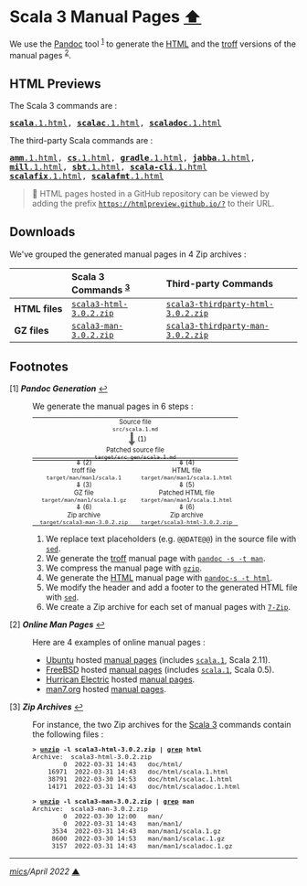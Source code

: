 # <span id="top">Scala 3 Manual Pages</span> <span style="size:30%;"><a href="../../README.md">⬆</a></span>

We use the [Pandoc][pandoc_home] tool <sup id="anchor_01">[1](#footnote_01)</sup> to generate the [HTML] and the [troff][troff_home] versions of the manual pages <sup id="anchor_02">[2](#footnote_02)</sup>.

## <span id="previews">HTML Previews</span>

The Scala 3 commands are :
<pre>
<a href="https://tinyurl.com/2p9cn8ns?https://github.com/michelou/dotty-examples/blob/master/docs/3.0.2/html/scala.1.html" rel="external"><b>scala</b>.1.html</a>, <a href="https://tinyurl.com/2p9cn8ns?https://github.com/michelou/dotty-examples/blob/master/docs/3.0.2/html/scalac.1.html" rel="external"><b>scalac</b>.1.html</a>, <a href="
https://tinyurl.com/2p8zevyt?https://github.com/michelou/dotty-examples/blob/master/docs/3.0.2/html/scaladoc.1.html"><b>scaladoc</b>.1.html</a>
</pre>

The third-party Scala commands are :
<pre>
<a href="
https://tinyurl.com/2p9cn8ns?https://github.com/michelou/dotty-examples/blob/master/docs/3.0.2/html/amm.1.html" rel="external"><b>amm</b>.1.html</a>, <a href="
https://tinyurl.com/2p9cn8ns?https://github.com/michelou/dotty-examples/blob/master/docs/3.0.2/html/cs.1.html" rel="external"><b>cs</b>.1.html</a>, <a href="
https://tinyurl.com/2p9cn8ns?https://github.com/michelou/dotty-examples/blob/master/docs/3.0.2/html/gradle.1.html" rel="external"><b>gradle</b>.1.html</a>, <a href="
https://tinyurl.com/2p9cn8ns?https://github.com/michelou/dotty-examples/blob/master/docs/3.0.2/html/jabba.1.html" rel="external"><b>jabba</b>.1.html</a>,<br/><a href="
https://tinyurl.com/2p9cn8ns?https://github.com/michelou/dotty-examples/blob/master/docs/3.0.2/html/mill.1.html" rel="external"><b>mill</b>.1.html</a>, <a href="
https://tinyurl.com/2p9cn8ns?https://github.com/michelou/dotty-examples/blob/master/docs/3.0.2/html/sbt.1.html" rel="external"><b>sbt</b>.1.html</a>, <a href="
https://tinyurl.com/2p9cn8ns?https://github.com/michelou/dotty-examples/blob/master/docs/3.0.2/html/scala-cli.1.html" rel="external"><b>scala-cli</b>.1.html</a><br/><a href="
https://tinyurl.com/2p9cn8ns?https://github.com/michelou/dotty-examples/blob/master/docs/3.0.2/html/scalafix.1.html" rel="external"><b>scalafix</b>.1.html</a>, <a href="
https://tinyurl.com/2p9cn8ns?https://github.com/michelou/dotty-examples/blob/master/docs/3.0.2/html/scalafmt.1.html" rel="external"><b>scalafmt</b>.1.html</a>
</pre>

> **:mag_right:** HTML pages hosted in a GitHub repository can be viewed by adding the prefix [`https://htmlpreview.github.io/?`][github_htmlpreview] to their URL.

## <span id="downloads">Downloads</span>

We've grouped the generated manual pages in 4 Zip archives :

| &nbsp;     | Scala 3 Commands&nbsp;<sup id="anchor_03">[3](#footnote_03)</sup> | Third-party&nbsp;Commands |
|:-----------|:-----------------|:--------------------------|
| **HTML&nbsp;files** | [`scala3-html-3.0.2.zip`](scala3-html-3.0.2.zip) | [`scala3-thirdparty-html-3.0.2.zip`](scala3-thirdparty-html-3.0.2.zip)  |
| **GZ&nbsp;files**   | [`scala3-man-3.0.2.zip`](scala3-man-3.0.2.zip)| [`scala3-thirdparty-man-3.0.2.zip`](scala3-thirdparty-man-3.0.2.zip) |

## <span id="footnotes">Footnotes</span>

<span id="footnote_01">[1]</span> ***Pandoc Generation*** [↩](#anchor_01)

<dl><dd>
We generate the manual pages in 6 steps :
</dd>
<dd>
<table style="text-align:center;font-size:80%;">
<tr>
<td style="width:360px;padding:0;">
Source file<br/><code>src/scala.1.md</code><br/>
<svg version="1.1" xmlns="http://www.w3.org/2000/svg" xmlns:xlink="http://www.w3.org/1999/xlink" x="0px" y="0px" width="40px" height="24px" viewBox="4 1 4 6" enable-background="new 4 1 4 6" xml:space="preserve">
  <!-- https://yqnn.github.io/svg-path-editor/ -->
  <path d="M 4 5 L 4 1 L 5 1 L 5 5 L 6 5 L 4.5 7 L 3 5 L 4 5" fill="#666666"/>
  <text x="7" y="5" style="font-size:0.25em;">(1)</text>
</svg><br/>
Patched source file<br/><code>target/src_gen/scala.1.md</code><br/>
</td>
</tr>
</table>
<table style="margin-top:-16px;text-align:center;font-size:80%;">
<tr>
<td style="width:180px;vertical-align:top;padding:0;">
<b>&#8681;</b> (2)<br/>
troff file<br/><code>target/man/man1/scala.1</code><br/>
<b>&#8681;</b> (3)<br/>
GZ file<br/><code>target/man/man1/scala.1.gz</code>
</td>
<td style="width:180px;vertical-align:top;padding:0;">
<b>&#8681;</b> (4)<br/>
HTML file<br/><code>target/man/man1/scala.1.html</code><br/>
<b>&#8681;</b> (5)<br/>
Patched HTML file<br/><code>target/man/man1/scala.1.html</code>
</td>
</tr>
<tr><td style="width:180px;text-align:center;padding:0;">
<b>&#8681;</b> (6)<br/>
Zip archive<br/><code>target/scala3-man-3.0.2.zip</code>
</td>
<td style="width:180px;text-align:center;padding:0;">
<b>&#8681;</b> (6)<br/>
Zip archive<br/><code>target/scala3-html-3.0.2.zip</code>
</td></tr>
</table>
</dd>
<dd>
<ol>
<li>We replace text placeholders (e.g. <code>@@DATE@@</code>) in the source file with <a href="https://www.gnu.org/software/sed/manual/sed.html#Command_002dLine-Options"><code>sed</code></a>.</li>
<li>We generate the <a href="https://en.wikipedia.org/wiki/Troff"> troff</a> manual page with <a href="https://pandoc.org/MANUAL.html"><code>pandoc -s -t man</code></a>.</li>
<li>We compress the manual page with <a href="https://www.gnu.org/software/gzip/manual/gzip.html#Sample"><code>gzip</code></a>.</li>
<li>We generate the <a href="https://html.spec.whatwg.org/multipage/">HTML</a> manual page with <a href="https://pandoc.org/MANUAL.html"><code>pandoc-s -t html</code></a>.</li>
<li>We modify the header and add a footer to the generated HTML file with <a href="https://www.gnu.org/software/sed/manual/sed.html#Command_002dLine-Options"><code>sed</code></a>.</li>
<li>We create a Zip archive for each set of manual pages with <a href="https://www.7-zip.org/"><code>7-Zip</code></a>.</li>
</ol>
</dd></dl>

<span id="footnote_02">[2]</span> ***Online Man Pages*** [↩](#anchor_02)

<dl><dd>
Here are 4 examples of online manual pages :
<ul>
<li><a href="https://manpages.ubuntu.com/">Ubuntu</a> hosted <a href="http://manpages.ubuntu.com/manpages/jammy/">manual pages</a> (includes <a href="https://manpages.ubuntu.com/manpages/jammy/en/man1/scala.1.html"><code>scala.1</code></a>, Scala 2.11).</li>
<li><a href="https://www.freebsd.org/">FreeBSD</a> hosted <a href="https://www.freebsd.org/cgi/man.cgi">manual pages</a> (includes <a href="https://www.freebsd.org/cgi/man.cgi?query=scala&format=html"><code>scala.1</code></a>, Scala 0.5).</li>
<li><a href="https://www.he.net/">Hurrican Electric</a> hosted <a href="http://man.he.net/">manual pages</a>.</li>
<li><a href="https://man7.org/">man7.org</a> hosted <a href="https://man7.org/linux/man-pages/index.html">manual pages</a>.</li>
</ul>
</dd></dl>

<span id="footnote_03">[3]</span> ***Zip Archives*** [↩](#anchor_03)

<dl><dd>
For instance, the two Zip archives for the <a href="https://dotty.epfl.ch/" rel="external">Scala 3</a> commands contain the following files :

</dd>
<dd>
<pre style="font-size:80%;">
<b>&gt; <a href="https://linux.die.net/man/1/unzip" rel="external">unzip</a> -l scala3-html-3.0.2.zip | <a href="https://linux.die.net/man/1/grep" rel="external">grep</a> html</b>
Archive:  scala3-html-3.0.2.zip
        0  2022-03-31 14:43   doc/html/
    16971  2022-03-31 14:43   doc/html/scala.1.html
    38791  2022-03-30 14:53   doc/html/scalac.1.html
    14171  2022-03-31 14:43   doc/html/scaladoc.1.html
&nbsp;
<b>&gt; <a href="https://linux.die.net/man/1/unzip" rel="external">unzip</a> -l scala3-man-3.0.2.zip | <a href="https://linux.die.net/man/1/grep" rel="external">grep</a> man</b>
Archive:  scala3-man-3.0.2.zip
        0  2022-03-30 12:00   man/
        0  2022-03-31 14:43   man/man1/
     3534  2022-03-31 14:43   man/man1/scala.1.gz
     8600  2022-03-30 14:53   man/man1/scalac.1.gz
     3157  2022-03-31 14:43   man/man1/scaladoc.1.gz
</pre>
</dd></dl>

***

*[mics](https://lampwww.epfl.ch/~michelou/)/April 2022* [**&#9650;**](#top)
<span id="bottom">&nbsp;</span>

<!-- link refs -->

[github_htmlpreview]: https://htmlpreview.github.io/
[html]: https://html.spec.whatwg.org/multipage/
[pandoc_home]: https://pandoc.org/installing.html "Pandoc - A Universal Document Converter"
[scala3_home]: https://dotty.epfl.ch/
[troff_home]: https://troff.org/ "troff - The Text Processor for Typesetters"
